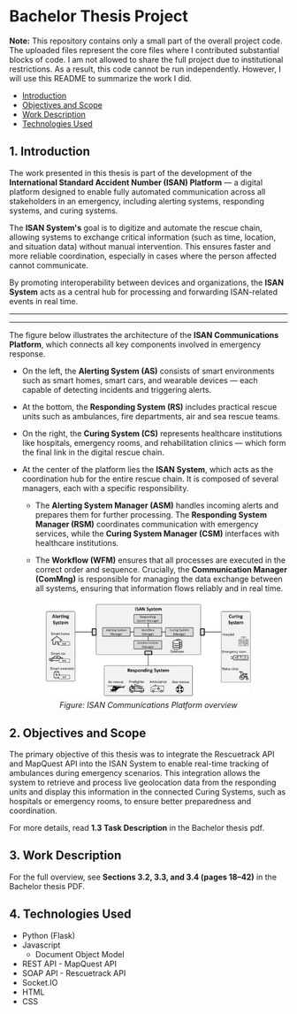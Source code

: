 # Bachelor Thesis Project

**Note:** This repository contains only a small part of the overall project code. The uploaded files represent the core files where I contributed substantial blocks of code. I am not allowed to share the full project due to institutional restrictions. As a result, this code cannot be run independently. However, I will use this README to summarize the work I did.

- [Introduction](#1-introduction)
- [Objectives and Scope](#2-objectives-and-scope)
- [Work Description](#3-work-description)
- [Technologies Used](#4-technologies-used)

## 1. Introduction

The work presented in this thesis is part of the development of the **International Standard Accident Number (ISAN) Platform** — a digital platform designed to enable fully automated communication across all stakeholders in an emergency, including alerting systems, responding systems, and curing systems.

The **ISAN System's** goal is to digitize and automate the rescue chain, allowing systems to exchange critical information (such as time, location, and situation data) without manual intervention. This ensures faster and more reliable coordination, especially in cases where the person affected cannot communicate.

By promoting interoperability between devices and organizations, the **ISAN System** acts as a central hub for processing and forwarding ISAN-related events in real time.

<hr>
<hr>

The figure below illustrates the architecture of the **ISAN Communications Platform**, which connects all key components involved in emergency response.

- On the left, the **Alerting System (AS)** consists of smart environments such as smart homes, smart cars, and wearable devices — each capable of detecting incidents and triggering alerts.

- At the bottom, the **Responding System (RS)** includes practical rescue units such as ambulances, fire departments, air and sea rescue teams.

- On the right, the **Curing System (CS)** represents healthcare institutions like hospitals, emergency rooms, and rehabilitation clinics — which form the final link in the digital rescue chain.

- At the center of the platform lies the **ISAN System**, which acts as the coordination hub for the entire rescue chain. It is composed of several managers, each with a specific responsibility.

  - The **Alerting System Manager (ASM)** handles incoming alerts and prepares them for further processing. The **Responding System Manager (RSM)** coordinates communication with emergency services, while the **Curing System Manager (CSM)** interfaces with healthcare institutions. 
  
  - The **Workflow  (WFM)** ensures that all processes are executed in the correct order and sequence. Crucially, the **Communication Manager (ComMng)** is responsible for managing the data exchange between all systems, ensuring that information flows reliably and in real time.

<p align="center">
  <img src="ISAN_Communications-Platform.PNG" alt="ISAN System" style="width:75%;"><br>
  <em>Figure: ISAN Communications Platform overview</em>
</p>

## 2. Objectives and Scope

The primary objective of this thesis was to integrate the Rescuetrack API and MapQuest API into the ISAN System to enable real-time tracking of ambulances during emergency scenarios. This integration allows the system to retrieve and process live geolocation data from the responding units and display this information in the connected Curing Systems, such as hospitals or emergency rooms, to ensure better preparedness and coordination.

For more details, read **1.3 Task Description** in the Bachelor thesis pdf.

## 3. Work Description

<!--Placeholder-->

For the full overview, see **Sections 3.2, 3.3, and 3.4 (pages 18–42)** in the Bachelor thesis PDF.

## 4. Technologies Used

- Python (Flask)
- Javascript
    - Document Object Model
- REST API - MapQuest API
- SOAP API - Rescuetrack API
- Socket.IO
- HTML
- CSS


